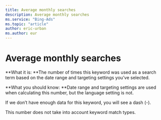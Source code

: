 ```yaml
---
title: Average monthly searches
description: Average monthly searches
ms.service: "Bing-Ads"
ms.topic: "article"
author: eric-urban
ms.author: eur
---
```


# Average monthly searches

**What it is: **The number of times this keyword was used as a search term based on the date range and targeting settings you’ve selected.

**What you should know: **Date range and targeting settings are used when calculating this number, but the language setting is not.

If we don’t have enough data for this keyword, you will see a dash (-).

This number does not take into account keyword match types.


